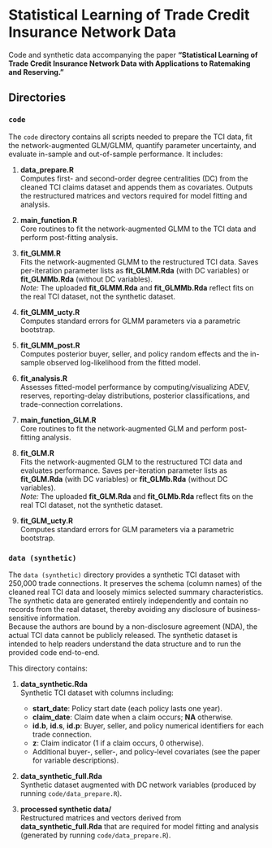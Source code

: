 # Statistical Learning of Trade Credit Insurance Network Data
Code and synthetic data accompanying the paper **“Statistical Learning of Trade Credit Insurance Network Data with Applications to Ratemaking and Reserving.”**

## Directories

### `code`
The `code` directory contains all scripts needed to prepare the TCI data, fit the network-augmented GLM/GLMM, quantify parameter uncertainty, and evaluate in-sample and out-of-sample performance. It includes:

1. **data_prepare.R**  
   Computes first- and second-order degree centralities (DC) from the cleaned TCI claims dataset and appends them as covariates. Outputs the restructured matrices and vectors required for model fitting and analysis.

2. **main_function.R**  
   Core routines to fit the network-augmented GLMM to the TCI data and perform post-fitting analysis.

3. **fit_GLMM.R**  
   Fits the network-augmented GLMM to the restructured TCI data. Saves per-iteration parameter lists as **fit_GLMM.Rda** (with DC variables) or **fit_GLMMb.Rda** (without DC variables).  
   *Note:* The uploaded **fit_GLMM.Rda** and **fit_GLMMb.Rda** reflect fits on the real TCI dataset, not the synthetic dataset.

4. **fit_GLMM_ucty.R**  
   Computes standard errors for GLMM parameters via a parametric bootstrap.

5. **fit_GLMM_post.R**  
   Computes posterior buyer, seller, and policy random effects and the in-sample observed log-likelihood from the fitted model.

6. **fit_analysis.R**  
   Assesses fitted-model performance by computing/visualizing ADEV, reserves, reporting-delay distributions, posterior classifications, and trade-connection correlations.

7. **main_function_GLM.R**  
   Core routines to fit the network-augmented GLM and perform post-fitting analysis.

8. **fit_GLM.R**  
   Fits the network-augmented GLM to the restructured TCI data and evaluates performance. Saves per-iteration parameter lists as **fit_GLM.Rda** (with DC variables) or **fit_GLMb.Rda** (without DC variables).  
   *Note:* The uploaded **fit_GLM.Rda** and **fit_GLMb.Rda** reflect fits on the real TCI dataset, not the synthetic dataset.

9. **fit_GLM_ucty.R**  
   Computes standard errors for GLM parameters via a parametric bootstrap.

### `data (synthetic)`
The `data (synthetic)` directory provides a synthetic TCI dataset with 250,000 trade connections. It preserves the schema (column names) of the cleaned real TCI data and loosely mimics selected summary characteristics. The synthetic data are generated entirely independently and contain no records from the real dataset, thereby avoiding any disclosure of business-sensitive information.  
Because the authors are bound by a non-disclosure agreement (NDA), the actual TCI data cannot be publicly released. The synthetic dataset is intended to help readers understand the data structure and to run the provided code end-to-end.

This directory contains:

1. **data_synthetic.Rda**  
   Synthetic TCI dataset with columns including:  
   - **start_date**: Policy start date (each policy lasts one year).  
   - **claim_date**: Claim date when a claim occurs; **NA** otherwise.  
   - **id.b**, **id.s**, **id.p**: Buyer, seller, and policy numerical identifiers for each trade connection.  
   - **z**: Claim indicator (1 if a claim occurs, 0 otherwise).  
   - Additional buyer-, seller-, and policy-level covariates (see the paper for variable descriptions).
   
2. **data_synthetic_full.Rda**  
   Synthetic dataset augmented with DC network variables (produced by running `code/data_prepare.R`).

3. **processed synthetic data/**  
   Restructured matrices and vectors derived from **data_synthetic_full.Rda** that are required for model fitting and analysis (generated by running `code/data_prepare.R`).
